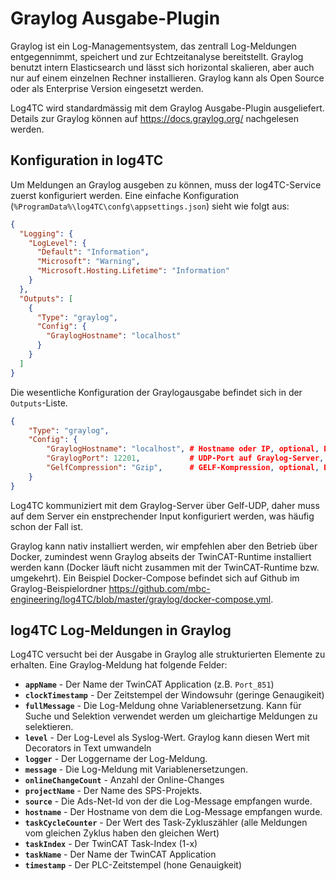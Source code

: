 # Graylog Ausgabe-Plugin

Graylog ist ein Log-Managementsystem, das zentrall Log-Meldungen entgegennimmt, speichert und zur Echtzeitanalyse bereitstellt. Graylog benutzt intern Elasticsearch und lässt sich horizontal skalieren, aber auch nur auf einem einzelnen Rechner installieren. Graylog kann als Open Source oder als Enterprise Version eingesetzt werden.

Log4TC wird standardmässig mit dem Graylog Ausgabe-Plugin ausgeliefert. Details zur Graylog können auf https://docs.graylog.org/ nachgelesen werden.

## Konfiguration in log4TC

Um Meldungen an Graylog ausgeben zu können, muss der log4TC-Service zuerst konfiguriert werden. Eine einfache Konfiguration (`%ProgramData%\log4TC\confg\appsettings.json`) sieht wie folgt aus:

```json
{
  "Logging": {
    "LogLevel": {
      "Default": "Information",
      "Microsoft": "Warning",
      "Microsoft.Hosting.Lifetime": "Information"
    }
  },
  "Outputs": [
    {
      "Type": "graylog",
      "Config": {
        "GraylogHostname": "localhost"
      }
    }
  ]
}
```

Die wesentliche Konfiguration der Graylogausgabe befindet sich in der `Outputs`-Liste.

```json
{
    "Type": "graylog",
    "Config": {
        "GraylogHostname": "localhost", # Hostname oder IP, optional, Default "localhost"
        "GraylogPort": 12201,           # UDP-Port auf Graylog-Server, optional, Default 12201
        "GelfCompression": "Gzip",      # GELF-Kompression, optional, Default gzip. Alternativen: "None"
    }
}
```

Log4TC kommuniziert mit dem Graylog-Server über Gelf-UDP, daher muss auf dem Server ein enstprechender Input konfiguriert werden, was häufig schon der Fall ist.

Graylog kann nativ installiert werden, wir empfehlen aber den Betrieb über Docker, zumindest wenn Graylog abseits der TwinCAT-Runtime installiert werden kann (Docker läuft nicht zusammen mit der TwinCAT-Runtime bzw. umgekehrt). Ein Beispiel Docker-Compose befindet sich auf Github im Graylog-Beispielordner https://github.com/mbc-engineering/log4TC/blob/master/graylog/docker-compose.yml.


## log4TC Log-Meldungen in Graylog

Log4TC versucht bei der Ausgabe in Graylog alle strukturierten Elemente zu erhalten. Eine Graylog-Meldung hat folgende Felder:

* **`appName`** - Der Name der TwinCAT Application (z.B. `Port_851`)
* **`clockTimestamp`** - Der Zeitstempel der Windowsuhr (geringe Genaugikeit)
* **`fullMessage`** - Die Log-Meldung ohne Variablenersetzung. Kann für Suche und Selektion verwendet werden um gleichartige Meldungen zu selektieren.
* **`level`** - Der Log-Level als Syslog-Wert. Graylog kann diesen Wert mit Decorators in Text umwandeln
* **`logger`** - Der Loggername der Log-Meldung.
* **`message`** - Die Log-Meldung mit Variablenersetzungen.
* **`onlineChangeCount`** - Anzahl der Online-Changes
* **`projectName`** - Der Name des SPS-Projekts.
* **`source`** - Die Ads-Net-Id von der die Log-Message empfangen wurde.
* **`hostname`** - Der Hostname von dem die Log-Message empfangen wurde.
* **`taskCycleCounter`** - Der Wert des Task-Zykluszähler (alle Meldungen vom gleichen Zyklus haben den gleichen Wert)
* **`taskIndex`** - Der TwinCAT Task-Index (1-x)
* **`taskName`** - Der Name der TwinCAT Application
* **`timestamp`** - Der PLC-Zeitstempel (hone Genauigkeit)
